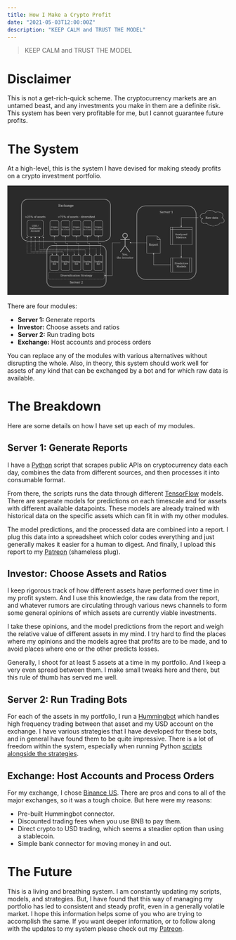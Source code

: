 ```yaml
---
title: How I Make a Crypto Profit
date: "2021-05-03T12:00:00Z"
description: "KEEP CALM and TRUST THE MODEL"
---
```


> KEEP CALM and TRUST THE MODEL

# Disclaimer

This is not a get-rich-quick scheme. The cryptocurrency markets are an untamed beast, and any investments you make in them are a definite risk. This system has been very profitable for me, but I cannot guarantee future profits.

# The System

At a high-level, this is the system I have devised for making steady profits on a crypto investment portfolio.

![](profit-system.png)

There are four modules:

- **Server 1:** Generate reports
- **Investor:** Choose assets and ratios
- **Server 2:** Run trading bots
- **Exchange:** Host accounts and process orders

You can replace any of the modules with various alternatives without disrupting the whole. Also, in theory, this system should work well for assets of any kind that can be exchanged by a bot and for which raw data is available.

# The Breakdown

Here are some details on how I have set up each of my modules.

## Server 1: Generate Reports

I have a [Python](https://www.python.org/) script that scrapes public APIs on cryptocurrency data each day, combines the data from different sources, and then processes it into consumable format.

From there, the scripts runs the data through different [TensorFlow](https://www.tensorflow.org/) models. There are seperate models for predictions on each timescale and for assets with different available datapoints. These models are already trained with historical data on the specific assets which can fit in with my other modules.

The model predictions, and the processed data are combined into a report. I plug this data into a spreadsheet which color codes everything and just generally makes it easier for a human to digest. And finally, I upload this report to my [Patreon](https://www.patreon.com/isaiahnixon) (shameless plug).

## Investor: Choose Assets and Ratios

I keep rigorous track of how different assets have performed over time in my profit system. And I use this knowledge, the raw data from the report, and whatever rumors are circulating through various news channels to form some general opinions of which assets are currently viable investments.

I take these opinions, and the model predictions from the report and weigh the relative value of different assets in my mind. I try hard to find the places where my opinions and the models agree that profits are to be made, and to avoid places where one or the other predicts losses.

Generally, I shoot for at least 5 assets at a time in my portfolio. And I keep a very even spread between them. I make small tweaks here and there, but this rule of thumb has served me well.

## Server 2: Run Trading Bots

For each of the assets in my portfolio, I run a [Hummingbot](https://hummingbot.io/) which handles high frequency trading between that asset and my USD account on the exchange. I have various strategies that I have developed for these bots, and in general have found them to be quite impressive. There is a lot of freedom within the system, especially when running Python [scripts alongside the strategies](https://docs.hummingbot.io/scripts/overview/).

## Exchange: Host Accounts and Process Orders

For my exchange, I chose [Binance US](https://www.binance.us). There are pros and cons to all of the major exchanges, so it was a tough choice. But here were my reasons:

- Pre-built Hummingbot connector.
- Discounted trading fees when you use BNB to pay them.
- Direct crypto to USD trading, which seems a steadier option than using a stablecoin.
- Simple bank connector for moving money in and out.

# The Future

This is a living and breathing system. I am constantly updating my scripts, models, and strategies. But, I have found that this way of managing my portfolio has led to consistent and steady profit, even in a generally volatile market. I hope this information helps some of you who are trying to accomplish the same. If you want deeper information, or to follow along with the updates to my system please check out my [Patreon](https://www.patreon.com/isaiahnixon).